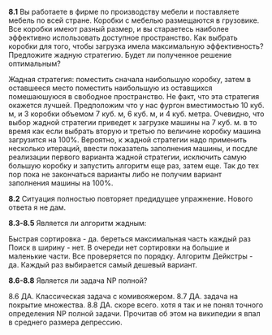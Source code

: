 **8.1**  Вы работаете в фирме по производству мебели и поставляете мебель по всей стране. Коробки с мебелью размещаются в грузовике. Все коробки имеют разный размер, и вы стараетесь наиболее эффективно использовать доступное пространство. Как выбрать коробки для того, чтобы загрузка имела максимальную эффективность? Предложите жадную стратегию. Будет ли полученное решение оптимальным?

Жадная стратегия: поместить сначала наибольшую коробку, затем в оставшееся место поместить наибольшую из оставщихся помешаюшуюся в свободное пространство. Не факт, что эта стратегия окажется лучшей. Предположим что у нас фургон вместимостью 10 куб. м, и 3 коробки объемом 7 куб. м, 6 куб. м, и 4 куб. метра. Очевидно, что выбор жадной стратегии приведет к загрузке машины на 7 куб. м. в то время как если выбрать вторую и третью по величине коробку машина загрузится на 100%.
Вероятно, к жадной стратегии надо применить несколько итераций, ввести показатель заполнения машины, и посдле реализации первого варианта жадной стратегии, исключить самую большую коробку и запустить алгоритм еще раз, затем еще. Так до тех пор пока не закончаться варианты либо не получим вариант заполнения машины на 100%.

**8.2** Ситуация полностью повторяет предидущее упражнение. Нового ответа я не дам.

**8.3-8.5** Является ли алгоритм жадным:

Быстрая сортировка - да. береться максимальная часть каждый раз
Поиск в ширину - нет. В очереди нет сортировки на большие и маленькие части. Все проверяется по порядку.
Алгоритм Дейкстры - да. Каждый раз выбирается самый дешевый вариант.

**8.6-8.8** Является ли задача NP полной?

8.6 ДА. Классическая задача с комивояжером.
8.7 ДА. задача на покрытие множества.
8.8 ДА. скоре всего. хотя я так и не понял точного определения NP полной задачи. Прочитав об этом на википедии я впал в среднего размера депрессию.
